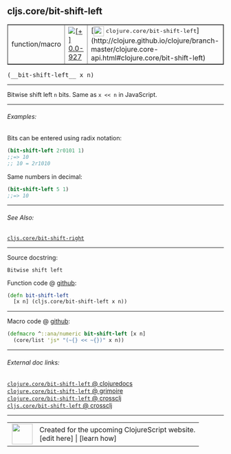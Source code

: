 ## cljs.core/bit-shift-left



 <table border="1">
<tr>
<td>function/macro</td>
<td><a href="https://github.com/cljsinfo/cljs-api-docs/tree/0.0-927"><img valign="middle" alt="[+] 0.0-927" title="Added in 0.0-927" src="https://img.shields.io/badge/+-0.0--927-lightgrey.svg"></a> </td>
<td>
[<img height="24px" valign="middle" src="http://i.imgur.com/1GjPKvB.png"> <samp>clojure.core/bit-shift-left</samp>](http://clojure.github.io/clojure/branch-master/clojure.core-api.html#clojure.core/bit-shift-left)
</td>
</tr>
</table>


 <samp>
(__bit-shift-left__ x n)<br>
</samp>

---

Bitwise shift left `n` bits.  Same as `x << n` in JavaScript.



---

###### Examples:

Bits can be entered using radix notation:

```clj
(bit-shift-left 2r0101 1)
;;=> 10
;; 10 = 2r1010
```

Same numbers in decimal:

```clj
(bit-shift-left 5 1)
;;=> 10
```



---

###### See Also:

[`cljs.core/bit-shift-right`](../cljs.core/bit-shift-right.md)<br>

---


Source docstring:

```
Bitwise shift left
```


Function code @ [github](https://github.com/clojure/clojurescript/blob/r2311/src/cljs/cljs/core.cljs#L1974-L1976):

```clj
(defn bit-shift-left
  [x n] (cljs.core/bit-shift-left x n))
```

<!--
Repo - tag - source tree - lines:

 <pre>
clojurescript @ r2311
└── src
    └── cljs
        └── cljs
            └── <ins>[core.cljs:1974-1976](https://github.com/clojure/clojurescript/blob/r2311/src/cljs/cljs/core.cljs#L1974-L1976)</ins>
</pre>

-->

---

Macro code @ [github](https://github.com/clojure/clojurescript/blob/r2311/src/clj/cljs/core.clj#L540-L541):

```clj
(defmacro ^::ana/numeric bit-shift-left [x n]
  (core/list 'js* "(~{} << ~{})" x n))
```

<!--
Repo - tag - source tree - lines:

 <pre>
clojurescript @ r2311
└── src
    └── clj
        └── cljs
            └── <ins>[core.clj:540-541](https://github.com/clojure/clojurescript/blob/r2311/src/clj/cljs/core.clj#L540-L541)</ins>
</pre>
-->

---


###### External doc links:

[`clojure.core/bit-shift-left` @ clojuredocs](http://clojuredocs.org/clojure.core/bit-shift-left)<br>
[`clojure.core/bit-shift-left` @ grimoire](http://conj.io/store/v1/org.clojure/clojure/1.7.0-beta3/clj/clojure.core/bit-shift-left/)<br>
[`clojure.core/bit-shift-left` @ crossclj](http://crossclj.info/fun/clojure.core/bit-shift-left.html)<br>
[`cljs.core/bit-shift-left` @ crossclj](http://crossclj.info/fun/cljs.core.cljs/bit-shift-left.html)<br>

---

 <table>
<tr><td>
<img valign="middle" align="right" width="48px" src="http://i.imgur.com/Hi20huC.png">
</td><td>
Created for the upcoming ClojureScript website.<br>
[edit here] | [learn how]
</td></tr></table>

[edit here]:https://github.com/cljsinfo/cljs-api-docs/blob/master/cljsdoc/cljs.core/bit-shift-left.cljsdoc
[learn how]:https://github.com/cljsinfo/cljs-api-docs/wiki/cljsdoc-files

<!--

This information was too distracting to show to readers, but I'll leave it
commented here since it is helpful to:

- pretty-print the data used to generate this document
- and show how to retrieve that data



The API data for this symbol:

```clj
{:description "Bitwise shift left `n` bits.  Same as `x << n` in JavaScript.",
 :ns "cljs.core",
 :name "bit-shift-left",
 :signature ["[x n]"],
 :history [["+" "0.0-927"]],
 :type "function/macro",
 :related ["cljs.core/bit-shift-right"],
 :full-name-encode "cljs.core/bit-shift-left",
 :source {:code "(defn bit-shift-left\n  [x n] (cljs.core/bit-shift-left x n))",
          :title "Function code",
          :repo "clojurescript",
          :tag "r2311",
          :filename "src/cljs/cljs/core.cljs",
          :lines [1974 1976]},
 :extra-sources [{:code "(defmacro ^::ana/numeric bit-shift-left [x n]\n  (core/list 'js* \"(~{} << ~{})\" x n))",
                  :title "Macro code",
                  :repo "clojurescript",
                  :tag "r2311",
                  :filename "src/clj/cljs/core.clj",
                  :lines [540 541]}],
 :examples [{:id "67c34a",
             :content "Bits can be entered using radix notation:\n\n```clj\n(bit-shift-left 2r0101 1)\n;;=> 10\n;; 10 = 2r1010\n```\n\nSame numbers in decimal:\n\n```clj\n(bit-shift-left 5 1)\n;;=> 10\n```"}],
 :full-name "cljs.core/bit-shift-left",
 :clj-symbol "clojure.core/bit-shift-left",
 :docstring "Bitwise shift left"}

```

Retrieve the API data for this symbol:

```clj
;; from Clojure REPL
(require '[clojure.edn :as edn])
(-> (slurp "https://raw.githubusercontent.com/cljsinfo/cljs-api-docs/catalog/cljs-api.edn")
    (edn/read-string)
    (get-in [:symbols "cljs.core/bit-shift-left"]))
```

-->
